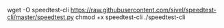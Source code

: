wget -O speedtest-cli https://raw.githubusercontent.com/sivel/speedtest-cli/master/speedtest.py
chmod +x speedtest-cli
./speedtest-cli
